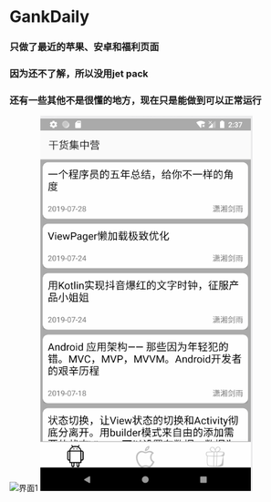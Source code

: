 # GankDaily
### 只做了最近的苹果、安卓和福利页面
### 因为还不了解，所以没用jet pack
### 还有一些其他不是很懂的地方，现在只是能做到可以正常运行
![界面1](https://github.com/leishui/GankDaily/blob/master/app/src/main/res/img/1.gif)
![界面2](https://github.com/leishui/GankDaily/blob/master/app/src/main/res/img/2.gif)
